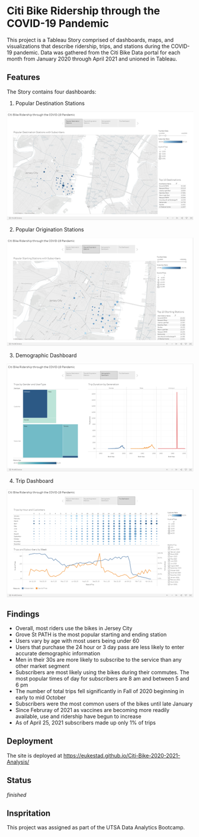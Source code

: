 # Citi Bike Ridership through the COVID-19 Pandemic
This project is a Tableau Story comprised of dashboards, maps, and visualizations that describe ridership, trips, and stations during the COVID-19 pandemic. Data was gathered from the Citi Bike Data portal for each month from January 2020 through April 2021 and unioned in Tableau.

## Features

The Story contains four dashboards: 

1. Popular Destination Stations

![Destinations Dashboard](img/dashboard1.png)

2. Popular Origination Stations

![Originations Dashboard](img/dashboard2.png)

3. Demographic Dashboard

![Demographic Dashboard](img/dashboard3.png)

4. Trip Dashboard

![Trip Dashboard](img/dashboard4.png)

## Findings

- Overall, most riders use the bikes in Jersey City 
- Grove St PATH is the most popular starting and ending station
- Users vary by age with most users being under 60
- Users that purchase the 24 hour or 3 day pass are less likely to enter accurate demographic information 
- Men in their 30s are more likely to subscribe to the service than any other market segment
- Subscribers are most likely using the bikes during their commutes. The most popular times of day for subscribers are 8 am and between 5 and 6 pm
- The number of total trips fell significantly in Fall of 2020 beginning in early to mid October
- Subscribers were the most common users of the bikes until late January
- Since Februray of 2021 as vaccines are becoming more readily available, use and ridership have begun to increase
- As of April 25, 2021 subscribers made up only 1% of trips

## Deployment

The site is deployed at https://eukestad.github.io/Citi-Bike-2020-2021-Analysis/

## Status
_finished_

## Inspritation
This project was assigned as part of the UTSA Data Analytics Bootcamp.
